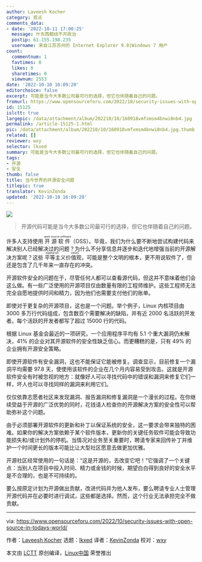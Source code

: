 ```yaml
---
author: Laveesh Kocher
category: 观点
comments_data:
- date: '2022-10-11 17:00:25'
  message: 什东西都绕不开政治
  postip: 61.155.198.235
  username: 来自江苏苏州的 Internet Explorer 9.0|Windows 7 用户
count:
  commentnum: 1
  favtimes: 0
  likes: 0
  sharetimes: 0
  viewnum: 2553
date: '2022-10-10 16:09:20'
editorchoice: false
excerpt: 可能是当今大多数公司最可行的选择，但它也伴随着自己的问题。
fromurl: https://www.opensourceforu.com/2022/10/security-issues-with-open-source-in-todays-world/
id: 15125
islctt: true
largepic: /data/attachment/album/202210/10/160918vmfxmsm4bnwi0nb4.jpg
permalink: /article-15125-1.html
pic: /data/attachment/album/202210/10/160918vmfxmsm4bnwi0nb4.jpg.thumb.jpg
related: []
reviewer: wxy
selector: lkxed
summary: 可能是当今大多数公司最可行的选择，但它也伴随着自己的问题。
tags:
- 开源
- 安全
thumb: false
title: 当今世界的开源安全问题
titlepic: true
translator: KevinZonda
updated: '2022-10-10 16:09:20'
---
```


![](/data/attachment/album/202210/10/160918vmfxmsm4bnwi0nb4.jpg)



> 
> 开源代码可能是当今大多数公司最可行的选择，但它也伴随着自己的问题。
> 
> 
> 


许多人支持使用 <ruby> 开源软件 <rt>  open source software </rt></ruby>（OSS）。毕竟，我们为什么要不断地尝试构建代码来解决别人已经解决过的问题？为什么不分享信息并逐步和迭代地增强当前的开源解决方案呢？这些<ruby> 平等主义价值观 <rt>  egalitarian values </rt></ruby>，可能是整个文明的根本，更不用说软件了，但还是包含了几千年来一直存在的冲突。


开源软件安全的问题在于，尽管任何人都可以查看源代码，但这并不意味着他们会这么做。有一些广泛使用的开源项目仅由数量有限的工程师维护。这些工程师无法完全自愿地提供时间和精力，因为他们也需要支付他们的账单。


即使对于更复杂的开源项目，这也是一个问题。举个例子，Linux 内核项目由 3000 多万行代码组成，包含数百个需要解决的缺陷，并有近 2000 名活跃的开发者。每个活跃的开发者都写了超过 15000 行的代码。


根据 Linux 基金会最近的一项研究，一个应用程序平均有 5.1 个重大漏洞仍未解决，41% 的企业对其开源软件的安全性缺乏信心。而更糟糕的是，只有 49% 的企业拥有开源安全策略。


即使开源软件有安全漏洞，这也不能保证它能被修复。调查显示，目前修复一个漏洞平均需要 97.8 天，使使用该软件的企业在几个月内容易受到攻击。这就是开源软件安全有时被忽视的地方：就像好人可以寻找代码中的错误和漏洞来修复它们一样，坏人也可以寻找同样的漏洞来利用它们。


仅仅依靠志愿者社区来发现漏洞、报告漏洞和修复漏洞是一个漫长的过程。在你继续受益于开源的广泛优势的同时，花钱请人检查你的开源解决方案的安全性可以帮助弥补这个问题。


由于必须部署开源软件的更新和补丁以保证系统的安全，这一要求会带来独特的困难。如果你的解决方案依赖于某个软件版本，更新你的关键任务软件可能会导致功能损失和/或计划外的停机。当情况对业务至关重要时，聘请专家来回传补丁并维护一个时间更长的版本可能比让大型社区愿意去做更加优雅。


开源社区经常使用的一句话是：“这是开源的，去改变它吧！”它强调了一个关键点：当别人在项目中投入时间、精力或金钱的时候，期望白白得到良好的安全水平是不合理的，也是不可持续的。


要么按原定计划为开源做出贡献，改进代码并为他人发布，要么聘请专业人士管理开源代码并在必要时进行调试，这些都是选择。然而，这个行业无法承担完全不做贡献。




---


via: <https://www.opensourceforu.com/2022/10/security-issues-with-open-source-in-todays-world/>


作者：[Laveesh Kocher](https://www.opensourceforu.com/author/laveesh-kocher/) 选题：[lkxed](https://github.com/lkxed) 译者：[KevinZonda](https://github.com/KevinZonda) 校对：[wxy](https://github.com/wxy)


本文由 [LCTT](https://github.com/LCTT/TranslateProject) 原创编译，[Linux中国](https://linux.cn/) 荣誉推出